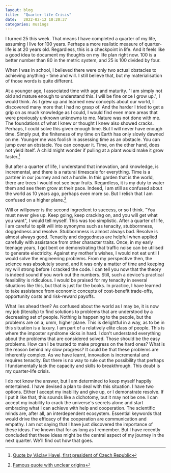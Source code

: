 ```yaml
---
layout: blog
title:  "Quarter-life Crisis"
date:   2022-02-12 10:20:37
categories: musings
---
```


I turned 25 this week. That means I have completed a quarter of my life, assuming I live for 100 years. Perhaps a more realistic measure of quarter-life is at 20 years old. Regardless, this is a checkpoint in life. And it feels like a good idea to document my thoughts on my life plan right now. 100 is a better number than 80 in the metric system, and 25 is 100 divided by four.

When I was in school, I believed there were only two actual obstacles to achieving anything - time and will. I still believe that, but my materialisation of those words is quite different.

At a younger age, I associated time with age and maturity. "I am simply not old and mature enough to understand this. I will be fine once I grow up.", I would think. As I grew up and learned new concepts about our world, I discovered many more that I had no grasp of. And the harder I tried to get a grip on as much knowledge as I could, I would find even more areas that were previously unknown unknowns to me. Nature was not done with me. The foundations of what I knew or thought I knew also showed cracks. Perhaps, I could solve this given enough time. But I will never have enough time. Simply put, the finiteness of my time on Earth has only slowly dawned on me. Younger me was foolish in assessing time as an obstacle. You can jump over an obstacle. You can conquer it. Time, on the other hand, does not yield itself. A child might wonder if pulling at a plant would make it grow faster.[^1]

But after a quarter of life, I understand that innovation, and knowledge, is incremental, and there is a natural timescale for everything. Time is a partner in our journey and not a hurdle. In this garden that is the world, there are trees I would not see bear fruits. Regardless, it is my duty to water them and see them grow at their pace. Indeed, I am still as confused about the world as 10 years ago, perhaps even more so. But I relish that I am confused on a higher plane.[^2]

Will or willpower is the second ingredient to success, or so I think. "You must never give up. Keep going, keep cracking on, and you will get what you want", I would tell myself. This was too simplistic. After a quarter of life, I am careful to split will into synonyms such as tenacity, stubbornness, doggedness and resolve. Stubbornness is almost always bad. Resolve is almost always good. Tenacity and doggedness are helpful when applied carefully with assistance from other character traits. Once, in my early teenage years, I got bent on demonstrating that traffic noise can be utilised to generate electricity. Against my mother's wishes, I would not eat until I would solve the engineering problems. From my perspective then, the science was absolutely sound, and it was only a matter of time and keeping my will strong before I cracked the code. I can tell you now that the theory is indeed sound if you work out the numbers. Still, such a device's practical feasibility is ridiculous. I would be praised for my tenacity in several situations like this, but that is just for the books. In practice, I have learned to take assistance from economic concepts of cost-benefit trade-offs, opportunity costs and risk-reward payoffs.

What lies ahead then? As confused about the world as I may be, it is now my job (literally) to find solutions to problems that are understood by a decreasing set of people. Nothing is happening to the people, but the problems are on a, umm, higher plane. This is delightful in a way, as to be in this situation is a luxury. I am part of a relatively elite class of people. This is where the imposter syndrome kicks in hard. I don't understand everything about the problems that are considered solved. Those should be the easy problems. How can I be trusted to make progress on the hard ones? What is the reason behind my slow progress? It could be that these problems are inherently complex. As we have learnt, innovation is incremental and requires tenacity. But there is no way to rule out the possibility that perhaps I fundamentally lack the capacity and skills to breakthrough. This doubt is my quarter-life crisis.

I do not know the answer, but I am determined to keep myself happily entertained. I have devised a plan to deal with this situation. I have two options. Either I accept my inability and give up, or I demonstrate resolve. If I put it like that, this sounds like a dichotomy, but it may not be one. I can accept my inability to crack the universe's secrets alone and start embracing what I can achieve with help and cooperation. The scientific minds are, after all, an interdependent ecosystem. Essential keywords that would drive the efficacy of the cooperation are communication and empathy. I am not saying that I have just discovered the importance of these ideas. I've known that for as long as I remember. But I have recently concluded that these ideas might be the central aspect of my journey in the next quarter. We'll find out how that goes.

[^1]: [Quote by Václav Havel, first president of Czech Republic](https://www.nytimes.com/1992/11/13/opinion/IHT-planting-watering-and-waiting.html)
[^2]: [Famous quote with unclear origins](https://quoteinvestigator.com/2010/07/11/confused/)
